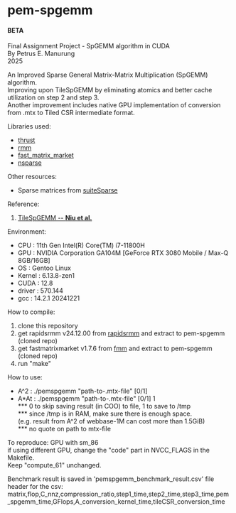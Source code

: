 # pem-spgemm
#### **BETA**
Final Assignment Project - SpGEMM algorithm in CUDA  
By Petrus E. Manurung  
2025

An Improved Sparse General Matrix-Matrix Multiplication (SpGEMM) algorithm.  
Improving upon TileSpGEMM by eliminating atomics and better cache utilization on step 2 and step 3.  
Another improvement includes native GPU implementation of conversion from .mtx to Tiled CSR intermediate format. 

Libraries used:
* [thrust][thrust]
* [rmm][rapidsrmm]
* [fast_matrix_market][fmm]
* [nsparse][nsparse]

Other resources:
* Sparse matrices from [suiteSparse][suitesparse]

Reference:
1. [TileSpGEMM -- **Niu et al.**](https://doi.org/10.1145/3503221.3508431)


Environment:
* CPU       : 11th Gen Intel(R) Core(TM) i7-11800H
* GPU       : NVIDIA Corporation GA104M [GeForce RTX 3080 Mobile / Max-Q 8GB/16GB]
* OS        : Gentoo Linux
* Kernel    : 6.13.8-zen1
* CUDA      : 12.8
* driver    : 570.144
* gcc       : 14.2.1 20241221

How to compile:  
1. clone this repository
2. get rapidsrmm v24.12.00 from [rapidsrmm] and extract to pem-spgemm (cloned repo)
3. get fastmatrixmarket v1.7.6 from [fmm] and extract to pem-spgemm (cloned repo)
4. run "make"

How to use:
* A^2   : ./pemspgemm "path-to-.mtx-file" [0/1] 
* A*At  : ./pemspgemm "path-to-.mtx-file" [0/1] 1  
*** 0 to skip saving result (in COO) to file, 1 to save to /tmp  
*** since /tmp is in RAM, make sure there is enough space.  
(e.g. result from A^2 of webbase-1M can cost more than 1.5GiB)  
*** no quote on path to mtx-file  

To reproduce: GPU with sm_86  
if using different GPU, change the "code" part in NVCC_FLAGS in the Makefile.  
Keep "compute_61" unchanged.

Benchmark result is saved in 'pemspgemm_benchmark_result.csv' file  
header for the csv:  
matrix,flop,C_nnz,compression_ratio,step1_time,step2_time,step3_time,pem_spgemm_time,GFlops,A_conversion_kernel_time,tileCSR_conversion_time  

[ansorge]: https://github.com/RichardAns/CUDA-Programs
[thrust]: https://developer.nvidia.com/thrust
[rapidsrmm]: https://github.com/rapidsai/rmm
[cusparse]: https://developer.nvidia.com/cusparse
[fmm]: https://github.com/alugowski/fast_matrix_market
[suitesparse]: https://sparse.tamu.edu
[nsparse]: https://github.com/EBD-CREST/nsparse